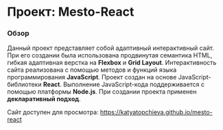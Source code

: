 # Проект: Mesto-React

### Обзор
Данный проект представляет собой адаптивный интерактивный сайт. При его создании была использована продвинутая семантика HTML, гибкая адаптивная верстка на __Flexbox__ и __Grid Layout__.  Интерактивность сайта реализована с помощью методов и функций языка программирования __JavaScript__. 
  Проект создан на основе JavaScript-библиотеки __React__. Выполнение JavaScript-кода поддерживается с помощью платформы __Node.js__. При создании проекта применен __декларативный подход__.

Сайт доступен для просмотра: https://katyatopchieva.github.io/mesto-react